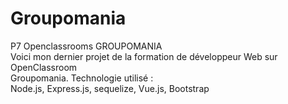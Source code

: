 # Groupomania
P7 Openclassrooms GROUPOMANIA <br>
Voici mon dernier projet de la formation de développeur Web sur OpenClassroom <br>
Groupomania.
Technologie utilisé :<br>
Node.js, Express.js, sequelize, Vue.js, Bootstrap
